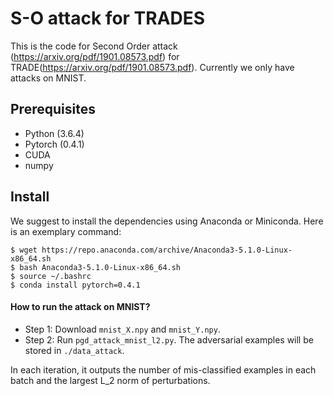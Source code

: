 # S-O attack for TRADES  

This is the code for Second Order attack (https://arxiv.org/pdf/1901.08573.pdf) for TRADE(https://arxiv.org/pdf/1901.08573.pdf). Currently we only have attacks on MNIST.

## Prerequisites
* Python (3.6.4)
* Pytorch (0.4.1)
* CUDA
* numpy

## Install
We suggest to install the dependencies using Anaconda or Miniconda. Here is an exemplary command:
```
$ wget https://repo.anaconda.com/archive/Anaconda3-5.1.0-Linux-x86_64.sh
$ bash Anaconda3-5.1.0-Linux-x86_64.sh
$ source ~/.bashrc
$ conda install pytorch=0.4.1
```
#### How to run the attack on MNIST?
* Step 1: Download ```mnist_X.npy``` and ```mnist_Y.npy```.
* Step 2: Run ```pgd_attack_mnist_l2.py```. The adversarial examples will be stored in ```./data_attack```.

In each iteration, it outputs the number of mis-classified examples in each batch and the largest L_2 norm of perturbations.
